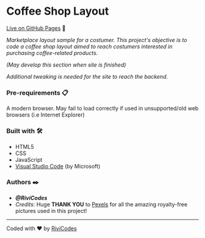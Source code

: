 # Coffee Shop Layout

[Live on GitHub Pages](https://rivicodes.github.io/coffee-shop-layout/) 🚀

_Marketplace layout sample for a costumer. This project's objective is to code a coffee shop layout aimed to reach costumers interested in purchasing coffee-related products._

_(May develop this section when site is finished)_

_Additional tweaking is needed for the site to reach the backend._

### Pre-requirements 📋

A modern browser. May fail to load correctly if used in unsupported/old web browsers (i.e Internet Explorer)

### Built with 🛠️

* HTML5
* CSS
* JavaScript
* [Visual Studio Code](https://code.visualstudio.com/) (by Microsoft)

### Authors ✒️

* ***@RiviCodes***
* *Credits*: Huge **THANK YOU** to [Pexels](https://www.pexels.com/) for all the amazing royalty-free pictures used in this project!

---

Coded with ❤️ by [RiviCodes](https://github.com/RiviCodes)
